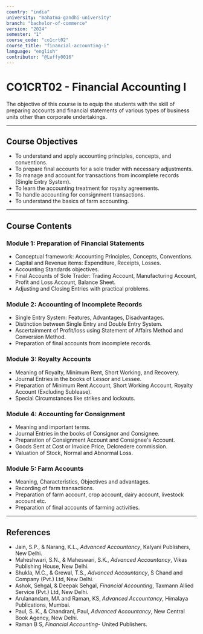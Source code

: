```yaml
---
country: "india"
university: "mahatma-gandhi-university"
branch: "bachelor-of-commerce"
version: "2024"
semester: "1"
course_code: "co1crt02"
course_title: "financial-accounting-i"
language: "english"
contributor: "@Luffy0016"
---
```

# CO1CRT02 - Financial Accounting I

The objective of this course is to equip the students with the skill of preparing accounts and financial statements of various types of business units other than corporate undertakings.

---
## Course Objectives

* To understand and apply accounting principles, concepts, and conventions.
* To prepare final accounts for a sole trader with necessary adjustments.
* To manage and account for transactions from incomplete records (Single Entry System).
* To learn the accounting treatment for royalty agreements.
* To handle accounting for consignment transactions.
* To understand the basics of farm accounting.

---
## Course Contents

### Module 1: Preparation of Financial Statements  
* Conceptual framework: Accounting Principles, Concepts, Conventions.
* Capital and Revenue items: Expenditure, Receipts, Losses.
* Accounting Standards objectives.
* Final Accounts of Sole Trader: Trading Account, Manufacturing Account, Profit and Loss Account, Balance Sheet.
* Adjusting and Closing Entries with practical problems.

### Module 2: Accounting of Incomplete Records 
* Single Entry System: Features, Advantages, Disadvantages.
* Distinction between Single Entry and Double Entry System.
* Ascertainment of Profit/loss using Statement of Affairs Method and Conversion Method.
* Preparation of final accounts from incomplete records.

### Module 3: Royalty Accounts 
* Meaning of Royalty, Minimum Rent, Short Working, and Recovery.
* Journal Entries in the books of Lessor and Lessee.
* Preparation of Minimum Rent Account, Short Working Account, Royalty Account (Excluding Sublease).
* Special Circumstances like strikes and lockouts.

### Module 4: Accounting for Consignment  
* Meaning and important terms.
* Journal Entries in the books of Consignor and Consignee.
* Preparation of Consignment Account and Consignee's Account.
* Goods Sent at Cost or Invoice Price, Delcredere commission.
* Valuation of Stock, Normal and Abnormal Loss.

### Module 5: Farm Accounts  
* Meaning, Characteristics, Objectives and advantages.
* Recording of farm transactions.
* Preparation of farm account, crop account, dairy account, livestock account etc.
* Preparation of final accounts of farming activities.

---
## References
* Jain, S.P., & Narang, K.L., *Advanced Accountancy*, Kalyani Publishers, New Delhi.
* Maheshwari, S.N., & Maheswari, S.K., *Advanced Accountancy*, Vikas Publishing House, New Delhi.
* Shukla, M.C., & Grewal, T.S., *Advanced Accountancy*, S Chand and Company (Pvt.) Ltd, New Delhi.
* Ashok, Sehgal, & Deepak Sehgal, *Financial Accounting*, Taxmann Allied Service (Pvt.) Ltd, New Delhi.
* Arulanandam, MA and Raman, KS, *Advanced Accountancy*, Himalaya Publications, Mumbai.
* Paul, S. K., & Chandrani, Paul, *Advanced Accountancy*, New Central Book Agency, New Delhi.
* Raman B S, *Financial Accounting*- United Publishers.
